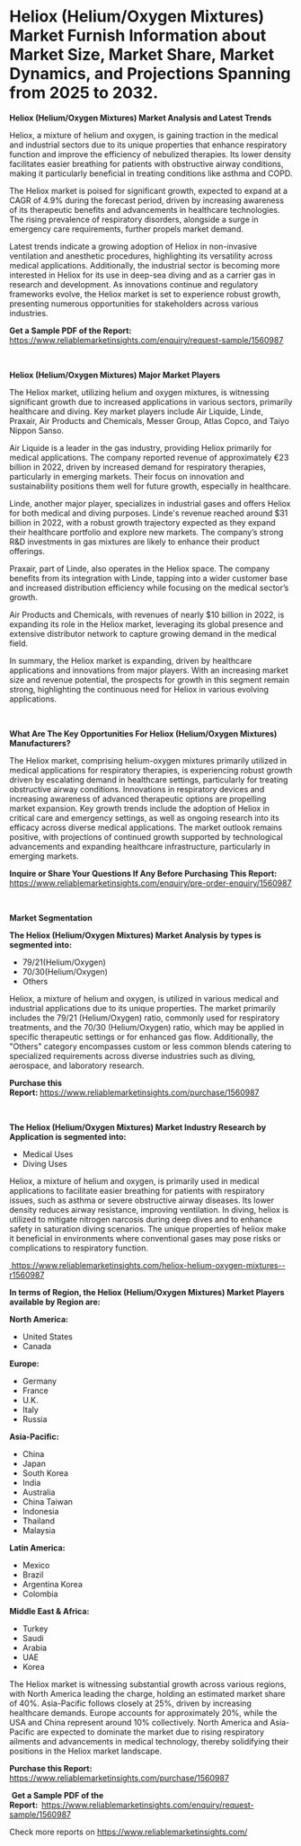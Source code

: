 <p><h1>Heliox (Helium/Oxygen Mixtures) Market Furnish Information about Market Size, Market Share, Market Dynamics, and Projections Spanning from 2025 to 2032.</h1></p><p><strong>Heliox (Helium/Oxygen Mixtures) Market Analysis and Latest Trends</strong></p>
<p><p>Heliox, a mixture of helium and oxygen, is gaining traction in the medical and industrial sectors due to its unique properties that enhance respiratory function and improve the efficiency of nebulized therapies. Its lower density facilitates easier breathing for patients with obstructive airway conditions, making it particularly beneficial in treating conditions like asthma and COPD. </p><p>The Heliox market is poised for significant growth, expected to expand at a CAGR of 4.9% during the forecast period, driven by increasing awareness of its therapeutic benefits and advancements in healthcare technologies. The rising prevalence of respiratory disorders, alongside a surge in emergency care requirements, further propels market demand. </p><p>Latest trends indicate a growing adoption of Heliox in non-invasive ventilation and anesthetic procedures, highlighting its versatility across medical applications. Additionally, the industrial sector is becoming more interested in Heliox for its use in deep-sea diving and as a carrier gas in research and development. As innovations continue and regulatory frameworks evolve, the Heliox market is set to experience robust growth, presenting numerous opportunities for stakeholders across various industries.</p></p>
<p><strong>Get a Sample PDF of the Report:&nbsp;</strong> <a href="https://www.reliablemarketinsights.com/enquiry/request-sample/1560987?utm_campaign=3559&utm_medium=2&utm_source=Github&utm_content=ia&utm_term=23032025&utm_id=heliox-heliumoxygen-mixtures">https://www.reliablemarketinsights.com/enquiry/request-sample/1560987</a></p>
<p>&nbsp;</p>
<p><strong>Heliox (Helium/Oxygen Mixtures) Major Market Players</strong></p>
<p><p>The Heliox market, utilizing helium and oxygen mixtures, is witnessing significant growth due to increased applications in various sectors, primarily healthcare and diving. Key market players include Air Liquide, Linde, Praxair, Air Products and Chemicals, Messer Group, Atlas Copco, and Taiyo Nippon Sanso.</p><p>Air Liquide is a leader in the gas industry, providing Heliox primarily for medical applications. The company reported revenue of approximately €23 billion in 2022, driven by increased demand for respiratory therapies, particularly in emerging markets. Their focus on innovation and sustainability positions them well for future growth, especially in healthcare.</p><p>Linde, another major player, specializes in industrial gases and offers Heliox for both medical and diving purposes. Linde's revenue reached around $31 billion in 2022, with a robust growth trajectory expected as they expand their healthcare portfolio and explore new markets. The company’s strong R&D investments in gas mixtures are likely to enhance their product offerings.</p><p>Praxair, part of Linde, also operates in the Heliox space. The company benefits from its integration with Linde, tapping into a wider customer base and increased distribution efficiency while focusing on the medical sector’s growth.</p><p>Air Products and Chemicals, with revenues of nearly $10 billion in 2022, is expanding its role in the Heliox market, leveraging its global presence and extensive distributor network to capture growing demand in the medical field.</p><p>In summary, the Heliox market is expanding, driven by healthcare applications and innovations from major players. With an increasing market size and revenue potential, the prospects for growth in this segment remain strong, highlighting the continuous need for Heliox in various evolving applications.</p></p>
<p>&nbsp;</p>
<p><strong>What Are The Key Opportunities For Heliox (Helium/Oxygen Mixtures) Manufacturers?</strong></p>
<p><p>The Heliox market, comprising helium-oxygen mixtures primarily utilized in medical applications for respiratory therapies, is experiencing robust growth driven by escalating demand in healthcare settings, particularly for treating obstructive airway conditions. Innovations in respiratory devices and increasing awareness of advanced therapeutic options are propelling market expansion. Key growth trends include the adoption of Heliox in critical care and emergency settings, as well as ongoing research into its efficacy across diverse medical applications. The market outlook remains positive, with projections of continued growth supported by technological advancements and expanding healthcare infrastructure, particularly in emerging markets.</p></p>
<p><strong>Inquire or Share Your Questions If Any Before Purchasing This Report:</strong> <a href="https://www.reliablemarketinsights.com/enquiry/pre-order-enquiry/1560987?utm_campaign=3559&utm_medium=2&utm_source=Github&utm_content=ia&utm_term=23032025&utm_id=heliox-heliumoxygen-mixtures">https://www.reliablemarketinsights.com/enquiry/pre-order-enquiry/1560987</a></p>
<p>&nbsp;</p>
<p><strong>Market Segmentation</strong></p>
<p><strong>The Heliox (Helium/Oxygen Mixtures) Market Analysis by types is segmented into:</strong></p>
<p><ul><li>79/21(Helium/Oxygen)</li><li>70/30(Helium/Oxygen)</li><li>Others</li></ul></p>
<p><p>Heliox, a mixture of helium and oxygen, is utilized in various medical and industrial applications due to its unique properties. The market primarily includes the 79/21 (Helium/Oxygen) ratio, commonly used for respiratory treatments, and the 70/30 (Helium/Oxygen) ratio, which may be applied in specific therapeutic settings or for enhanced gas flow. Additionally, the "Others" category encompasses custom or less common blends catering to specialized requirements across diverse industries such as diving, aerospace, and laboratory research.</p></p>
<p><strong>Purchase this Report:&nbsp;</strong><a href="https://www.reliablemarketinsights.com/purchase/1560987?utm_campaign=3559&utm_medium=2&utm_source=Github&utm_content=ia&utm_term=23032025&utm_id=heliox-heliumoxygen-mixtures">https://www.reliablemarketinsights.com/purchase/1560987</a></p>
<p>&nbsp;</p>
<p><strong>The Heliox (Helium/Oxygen Mixtures) Market Industry Research by Application is segmented into:</strong></p>
<p><ul><li>Medical Uses</li><li>Diving Uses</li></ul></p>
<p><p>Heliox, a mixture of helium and oxygen, is primarily used in medical applications to facilitate easier breathing for patients with respiratory issues, such as asthma or severe obstructive airway diseases. Its lower density reduces airway resistance, improving ventilation. In diving, heliox is utilized to mitigate nitrogen narcosis during deep dives and to enhance safety in saturation diving scenarios. The unique properties of heliox make it beneficial in environments where conventional gases may pose risks or complications to respiratory function.</p></p>
<p><a href="https://www.reliablemarketinsights.com/heliox-helium-oxygen-mixtures--r1560987?utm_campaign=3559&utm_medium=2&utm_source=Github&utm_content=ia&utm_term=23032025&utm_id=heliox-heliumoxygen-mixtures">&nbsp;https://www.reliablemarketinsights.com/heliox-helium-oxygen-mixtures--r1560987</a></p>
<p><strong>In terms of Region, the Heliox (Helium/Oxygen Mixtures) Market Players available by Region are:</strong></p>
<p>
    <p> <strong> North America: </strong>
        <ul>
            <li>United States</li>
            <li>Canada</li>
        </ul>
        </p> 
    <p> <strong> Europe: </strong>
        <ul>
            <li>Germany</li>
            <li>France</li>
            <li>U.K.</li>
            <li>Italy</li>
            <li>Russia</li>
        </ul>
        </p> 
    <p> <strong> Asia-Pacific: </strong>
        <ul>
            <li>China</li>
            <li>Japan</li>
            <li>South Korea</li>
            <li>India</li>
            <li>Australia</li>
            <li>China Taiwan</li>
            <li>Indonesia</li>
            <li>Thailand</li>
            <li>Malaysia</li>
        </ul>
        </p> 
    <p> <strong> Latin America: </strong>
        <ul>
            <li>Mexico</li>
            <li>Brazil</li>
            <li>Argentina Korea</li>
            <li>Colombia</li>
        </ul>
        </p> 
    <p> <strong> Middle East & Africa: </strong>
        <ul>
            <li>Turkey</li>
            <li>Saudi</li>
            <li>Arabia</li>
            <li>UAE</li>
            <li>Korea</li>
        </ul>
    </p>
    </p>
<p><p>The Heliox market is witnessing substantial growth across various regions, with North America leading the charge, holding an estimated market share of 40%. Asia-Pacific follows closely at 25%, driven by increasing healthcare demands. Europe accounts for approximately 20%, while the USA and China represent around 10% collectively. North America and Asia-Pacific are expected to dominate the market due to rising respiratory ailments and advancements in medical technology, thereby solidifying their positions in the Heliox market landscape.</p></p>
<p><strong>Purchase this Report: </strong><a href="https://www.reliablemarketinsights.com/purchase/1560987?utm_campaign=3559&utm_medium=2&utm_source=Github&utm_content=ia&utm_term=23032025&utm_id=heliox-heliumoxygen-mixtures">https://www.reliablemarketinsights.com/purchase/1560987</a></p>
<p>&nbsp;<strong>Get a Sample PDF of the Report:&nbsp;&nbsp;</strong><a href="https://www.reliablemarketinsights.com/enquiry/request-sample/1560987?utm_campaign=3559&utm_medium=2&utm_source=Github&utm_content=ia&utm_term=23032025&utm_id=heliox-heliumoxygen-mixtures">https://www.reliablemarketinsights.com/enquiry/request-sample/1560987</a></p>
<p><strong></strong></p>
<p>Check more reports on <a href="https://www.reliablemarketinsights.com/?utm_campaign=3559&utm_medium=2&utm_source=Github&utm_content=ia&utm_term=23032025&utm_id=heliox-heliumoxygen-mixtures">https://www.reliablemarketinsights.com/</a></p>